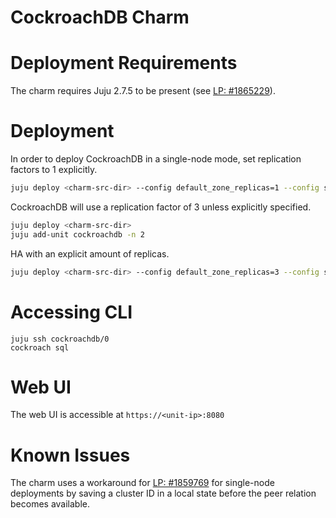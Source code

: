 CockroachDB Charm
==================================

# Deployment Requirements

The charm requires Juju 2.7.5 to be present (see [LP: #1865229](https://bugs.launchpad.net/juju/+bug/1865229)).

# Deployment

In order to deploy CockroachDB in a single-node mode, set replication factors to 1 explicitly.

```bash
juju deploy <charm-src-dir> --config default_zone_replicas=1 --config system_data_replicas=1
```

CockroachDB will use a replication factor of 3 unless explicitly specified.

```bash
juju deploy <charm-src-dir>
juju add-unit cockroachdb -n 2
```

HA with an explicit amount of replicas.

```bash
juju deploy <charm-src-dir> --config default_zone_replicas=3 --config system_data_replicas=3 -n 3
```

# Accessing CLI

```
juju ssh cockroachdb/0
cockroach sql
```

# Web UI

The web UI is accessible at `https://<unit-ip>:8080`

# Known Issues

The charm uses a workaround for [LP: #1859769](https://bugs.launchpad.net/juju/+bug/1859769) for single-node deployments by saving a cluster ID in a local state before the peer relation becomes available.
